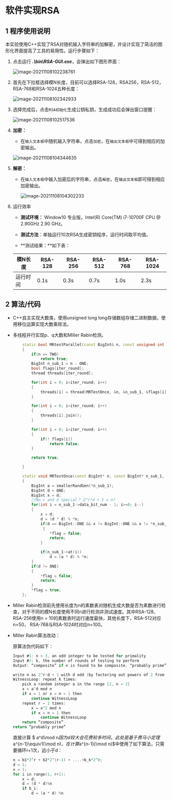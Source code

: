 # 软件实现RSA

## 1 程序使用说明

本实验使用C++实现了RSA对随机输入字符串的加解密，并设计实现了简洁的图形化界面提高了工具的易用性。运行步骤如下：

1) 点击运行 ***.\bin\RSA-GUI.exe***，会弹出如下图形界面：
   
   ![image-20211108102238761](C:\Users\Lenovo\AppData\Roaming\Typora\typora-user-images\image-20211108102238761.png)

2) 首先在下拉框选择模N长度，目前可以选择RSA-128，RSA256，RSA-512，RSA-768和RSA-1024五种长度：
   
   ![image-20211108102342933](C:\Users\Lenovo\AppData\Roaming\Typora\typora-user-images\image-20211108102342933.png)
3. 选择完成后，点击``RSA初始化``生成公钥私钥，生成成功后会弹出窗口提醒：
   
   ![image-20211108102517536](C:\Users\Lenovo\AppData\Roaming\Typora\typora-user-images\image-20211108102517536.png)

4. **加密：**
   
   * 在`输入文本框`中随机输入字符串，点击`加密`，在`输出文本框`中可得到相应的加密输出。
   
   ![image-20211108104344635](C:\Users\Lenovo\AppData\Roaming\Typora\typora-user-images\image-20211108104344635.png)

5. **解密：**
   
   * 在``输入文本框``中输入加密后的字符串，点击``解密``，在``输出文本框``即可得到相应加密输出。
     
     ![image-20211108104302233](C:\Users\Lenovo\AppData\Roaming\Typora\typora-user-images\image-20211108104302233.png)

6. 运行效率
   
   * **测试环境：** Window10 专业版，Intel(R) Core(TM) i7-10700F CPU @ 2.90GHz   2.90 GHz。
   
   * **测试方法**：单独运行10次RSA生成密钥程序，运行时间取平均值。
   
   * **测试结果：**如下表：
   
   | 模N长度 | RSA-128 | RSA-256 | RSA-512 | RSA-768 | RSA-1024 |
   | ---- | ------- | ------- | ------- | ------- | -------- |
   | 运行时间 | 0.1s    | 0.3s    | 0.7s    | 1.0s    | 2.3s     |

## 2 算法/代码

* C++自主实现大数类，使用unsigned long long存储数组存储二进制数据，使用移位运算实现大数乘除法。

* 多线程并行实现p、q大数和Miller Rabin检测。
  
  ```C++
      static bool MRtestParallel(const BigInt& n, const unsigned int iter_round)
      {
          if(n == TWO)
              return true;
          BigInt n_sub_1 = n - ONE;
          bool flags[iter_round];
          thread threads[iter_round];
  
          for(int i = 0; i<iter_round; i++)
          {
              threads[i] = thread(MRTestOnce, &n, &n_sub_1, &flags[i]);
          }
  
          for(int i = 0; i<iter_round; i++)
          {
              threads[i].join();
          }
  
          for(int i = 0; i<iter_round; i++)
          {
              if(! flags[i])
                  return false;
          }
  
          return true;
  
      }
  
      static void MRTestOnce(const BigInt* n, const BigInt* n_sub_1, bool* flag)
      {
          BigInt a = smallerRandGen(*n_sub_1);
          BigInt d = ONE;
          BigInt x = d;
          //No r and d special？ 2^r*d + 1 = n?
          for(int i = n_sub_1->data_bit_num - 1; i>=0; i--)
          {
              x = d;
              d = (d * d) % *n;
              if(d == BigInt::ONE && x != BigInt::ONE && x != *n_sub_1)
               {
                  *flag = false;
                  return;
              }
  
              if(n_sub_1->at(i))
                  d = (a * d) % *n;
          }
          if(d != ONE)
          {
              *flag = false;
              return;
          }
          *flag = true;
      };
  ```

* Miller Rabin检测前先使用长度为n的素数表对随机生成大数是否为素数进行检查，对于不同的模N长度使用不同n进行检测并测试速度。其中RSA-128、RSA-256使用n = 10的素数表时运行速度最快，其他长度下，RSA-512对应n=50， RSA-768与RSA-1024时对应n=100。

* Miller Rabin算法改动：
  
  原算法伪代码如下：
  
  ```c
  Input #1: n > 3, an odd integer to be tested for primality
  Input #2: k, the number of rounds of testing to perform
  Output: “composite” if n is found to be composite, “probably prime” otherwise
  
  write n as 2^r·d + 1 with d odd (by factoring out powers of 2 from n − 1)
  WitnessLoop: repeat k times:
      pick a random integer a in the range [2, n − 2]
      x ← a^d mod n
      if x = 1 or x = n − 1 then
          continue WitnessLoop
      repeat r − 1 times:
          x ← x^2 mod n
          if x = n − 1 then
              continue WitnessLoop
      return “composite”
  return “probably prime”
  ```
  
  直接计算 $ a^d\mod n$因为d较大会花费较多时间，此处是基于费马小定理$a^{n-1}\equiv1(\mod n)$，在计算$a^{n-1}(\mod n)$中使用了如下算法，只需要循环r+1次，远小于d：
  
  ```c++
  n = b1*2^r + b2*2^(r-1) + ....+b_k*2^0;
  d = 1;
  x = 1;
  for i in range(1, r+1):
      x = d;
      d = (d * d)%n
      if b_i:
          d = (a * d) %n
  ```
